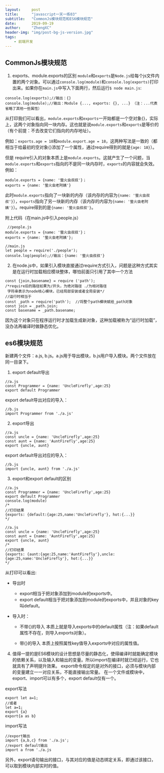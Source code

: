 ```yaml
---
layout:     post
title:      "javascript一天一练03"
subtitle:   "CommonJs模块规范和ES6模块规范"
date:       2019-09-19
author:     "ZhengXC"
header-img: "img/post-bg-js-version.jpg"
tags:
    - 前端开发
---
```



## CommonJs模块规范
1. exports、module.exports的区别
`module`和`exports`是`Node.js`给每个js文件内置的两个对象。可以通过`console.log(module)`和`console.log(exports)`打印出来。如果你在`main.js`中写入下面两行，然后运行`$ node main.js`:

```
console.log(exports);//输出：{}
console.log(module);//输出：Module {..., exports: {}, ...} （注：...代表省略了其他一些属性）
```

从打印我们可以看出，`module.exports`和`exports`一开始都是一个空对象{}，实际上，这两个对象指向同一块内存。这也就是说`module.exports`和`exports`是等价的（有个前提：不去改变它们指向的内存地址）。

例如：`exports.age = 18`和`module.export.age = 18`，这两种写法是一致的（都相当于给最初的空对象{}添加了一个属性，通过require得到的就是`{age: 18}`）。

但是
require引入的对象本质上是`module.exports`。这就产生了一个问题，当 `module.exports`和`exports`指向的不是同一块内存时，`exports`的内容就会失效。
例如：
```
module.exports = {name: '萤火虫叔叔'}；
exports = {name: '萤火虫老阿姨'}
```

此时`module.exports`指向了一块新的内存（该内存的内容为`{name: '萤火虫叔叔'}`），`exports`指向了另一块新的内存（该内存的内容为`{name: '萤火虫老阿姨'}`）。require得到的是`{name: '萤火虫叔叔'}`。
 
 附上代码（在main.js中引入people.js）

```
 //people.js
module.exports = {name: '萤火虫叔叔'}；
exports = {name: '萤火虫老阿姨'};
```

```
//main.js
let people = require('./people');
console.log(people);//输出：{name: '萤火虫叔叔'}
```

2. 在node.js中，如果引入模块直接通过require方式引入，问题是这种方式其实是在运行时加载相应模块整体，哪怕前面只引用了其中一个方法
```
const {join,basename} = require ('path');  
/*require后的路径如果为/开头，为绝对路径 ./为相对路径
 字符串表示为node核心模块，已经局部安装或者全局安装*/
//运行时相当于
const _path = require('path');  //将整个path模块赋给_path对象
const join = _path.join;
const basename = _path.basename;
```
因为这个对象只在程序运行时才加载生成新对象，这种加载被称为“运行时加载”，没办法再编译时做静态优化。

## es6模块规范
新建两个文件：a.js, b.js。a.js用于导出模块，b.js用户导入模块。两个文件放在同一目录下。
1. export default导出
```
//a.js
const Programmer = {name: 'UncleFirefly',age:25}
export default Programmer
```

export default导出对应的导入：

```
//b.js
import Programmer from './a.js'
```

2. export导出
```
//a.js
const uncle = {name: 'UncleFirefly',age:25}
const aunt = {name: 'AuntFirefly',age:25}
export {uncle, aunt}
```
export default导出对应的导入：
```
//b.js
import {uncle, aunt} from './a.js'
```


3. export和export default的区别
```
//a.js
const Programmer = {name: 'UncleFirefly',age:25}
export default Programmer
console.log(module)
/*
//打印结果
{exports: {default:{age:25,name:'UncleFirefly'}, hot:{...}}
*/
```

```
//a.js
const uncle = {name: 'UncleFirefly',age:25}
const aunt = {name: 'AuntFirefly',age:25}
export {uncle, aunt}
/*
//打印结果
{exports: {aunt:{age:25,name:'AuntFirefly'},uncle:{age:25,name:'UncleFirefly'}, hot:{...}}
*/
```

从打印可以看出:

- 导出时
  - export相当于把对象添加到module的exports中。
  - export default相当于把对象添加到module的exports中，并且对象的key叫default。

- 导入时：
  - 不带{}的导入
本质上就是导入exports中的default属性（注：如果default属性不存在，则导入exports对象）。

  - 带{}的导入
本质上按照属性key值导入exports中对应的属性值。

4. 值得一提的是ES6模块的设计思想是尽量的静态化，使得编译时就能确定模块的依赖关系，以及输入和输出的变量。所以import在编译时就已经运行，它也就具有了声明提升效果。
export命令规定的是对外的接口，必须与模块内部的变量建立一一对应关系，不能直接输出常量。
在一个文件或模块中，export、import可以有多个，export default仅有一个。

export写法
```
export let a=1;
//或者
let a=1;
export {a}
export{a as b}
```

import写法
```
//export输出
import {a,b,c} from './a.js';
//export default输出
import a from './a.js
```
 另外，export语句输出的接口，与其对应的值是动态绑定关系，即通过该接口，可以取到模块内部实时的值。







